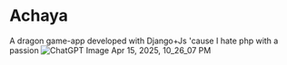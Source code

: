 # Achaya
A dragon game-app developed with Django+Js 'cause I hate php with a passion
![ChatGPT Image Apr 15, 2025, 10_26_07 PM](https://github.com/user-attachments/assets/1c267b42-24e2-4aac-8b92-9bd86782dea0)
